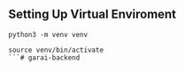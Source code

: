 ## Setting Up Virtual Enviroment 

```
python3 -m venv venv
```

```
source venv/bin/activate
```# garai-backend
